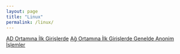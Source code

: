 ```yaml
---
layout: page
title: "Linux"
permalink: /linux/
---
```


[AD Ortamına İlk Girişlerde](/linux/ad-ortamina-giris/)
[Ağ Ortamına İlk Girişlerde Genelde Anonim İşlemler](/linux/aga-ilk-giris/)
